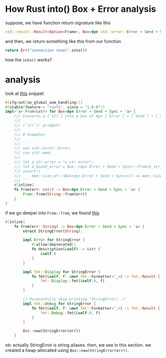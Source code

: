 # How Rust into() Box + Error analysis

suppose, we have function return signature like this

```rust
std::result::Result<Option<Frame>, Box<dyn std::error::Error + Send + Sync>>
```
and then, we return something like this from our function
```rust
return Err("connection reset".into())
```

how the `into()` works?

# analysis
look at [this](https://github.com/rust-lang/rust/blob/6e830462330a9e34d8176e86d4580dd0820c6fd5/library/alloc/src/boxed/convert.rs#L658) snippet
```rust
#[cfg(not(no_global_oom_handling))]
#[stable(feature = "rust1", since = "1.0.0")]
impl<'a> From<&str> for Box<dyn Error + Send + Sync + 'a> {
    /// Converts a [`str`] into a box of dyn [`Error`] + [`Send`] + [`Sync`].
    ///
    /// [`str`]: prim@str
    ///
    /// # Examples
    ///
    /// ```
    /// use std::error::Error;
    /// use std::mem;
    ///
    /// let a_str_error = "a str error";
    /// let a_boxed_error = Box::<dyn Error + Send + Sync>::from(a_str_error);
    /// assert!(
    ///     mem::size_of::<Box<dyn Error + Send + Sync>>() == mem::size_of_val(&a_boxed_error))
    /// ```
    #[inline]
    fn from(err: &str) -> Box<dyn Error + Send + Sync + 'a> {
        From::from(String::from(err))
    }
}
```

if we go deeper into `From::from`, we found [this](https://github.com/rust-lang/rust/blob/6e830462330a9e34d8176e86d4580dd0820c6fd5/library/alloc/src/boxed/convert.rs#L608)

```rust
#[inline]
    fn from(err: String) -> Box<dyn Error + Send + Sync + 'a> {
        struct StringError(String);

        impl Error for StringError {
            #[allow(deprecated)]
            fn description(&self) -> &str {
                &self.0
            }
        }

        impl fmt::Display for StringError {
            fn fmt(&self, f: &mut fmt::Formatter<'_>) -> fmt::Result {
                fmt::Display::fmt(&self.0, f)
            }
        }

        // Purposefully skip printing "StringError(..)"
        impl fmt::Debug for StringError {
            fn fmt(&self, f: &mut fmt::Formatter<'_>) -> fmt::Result {
                fmt::Debug::fmt(&self.0, f)
            }
        }

        Box::new(StringError(err))
    }
```

nb: actually StringError is string aliases. then, we see in this section. we created a heap-allocated using `Box::new(StringError(err))`.
